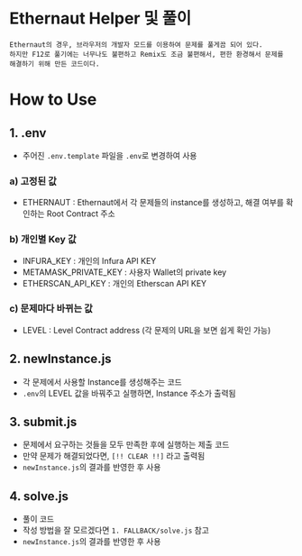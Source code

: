 # Ethernaut Helper 및 풀이
    Ethernaut의 경우, 브라우저의 개발자 모드를 이용하여 문제를 풀게끔 되어 있다.
    하지만 F12로 풀기에는 너무나도 불편하고 Remix도 조금 불편해서, 편한 환경해서 문제를 해결하기 위해 만든 코드이다.



# How to Use
## 1. .env 
- 주어진 `.env.template` 파일을 `.env`로 변경하여 사용
### a) 고정된 값
- ETHERNAUT : Ethernaut에서 각 문제들의 instance를 생성하고, 해결 여부를 확인하는 Root Contract 주소 

### b) 개인별 Key 값
- INFURA_KEY : 개인의 Infura API KEY
- METAMASK_PRIVATE_KEY : 사용자 Wallet의 private key 
- ETHERSCAN_API_KEY : 개인의 Etherscan API KEY
### c) 문제마다 바뀌는 값
- LEVEL : Level Contract address (각 문제의 URL을 보면 쉽게 확인 가능)

## 2. newInstance.js
- 각 문제에서 사용할 Instance를 생성해주는 코드
- `.env`의 LEVEL 값을 바꿔주고 실행하면, Instance 주소가 출력됨

## 3. submit.js
- 문제에서 요구하는 것들을 모두 만족한 후에 실행하는 제출 코드
- 만약 문제가 해결되었다면, `[!! CLEAR !!]` 라고 출력됨
- `newInstance.js`의 결과를 반영한 후 사용

## 4. solve.js
- 풀이 코드
- 작성 방법을 잘 모르겠다면 `1. FALLBACK/solve.js` 참고
- `newInstance.js`의 결과를 반영한 후 사용